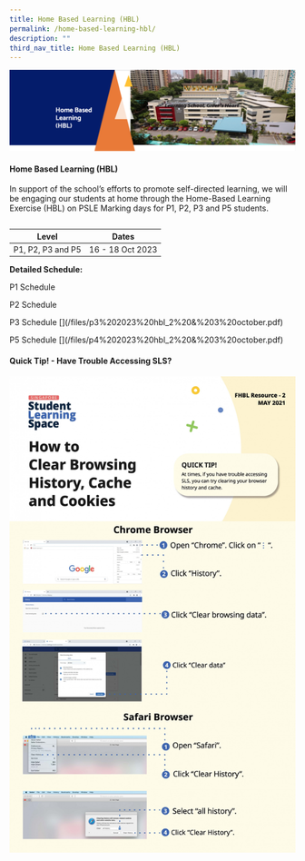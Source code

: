 ```yaml
---
title: Home Based Learning (HBL)
permalink: /home-based-learning-hbl/
description: ""
third_nav_title: Home Based Learning (HBL)
---
```

<img src="/images/HBL.png">
<h4><strong>Home Based Learning (HBL)</strong></h4>
<p>In support of the school’s efforts to promote self-directed learning, we will be engaging our students at home through the Home-Based Learning Exercise (HBL) on PSLE Marking days for P1, P2, P3 and P5 students. </p>
<p></p><table>
<tbody>
<tr></tr></tbody></table>
	

| Level | Dates | 
| -------- | -------- | 
| P1, P2, P3 and P5    | 16 - 18 Oct 2023  |


	
**Detailed Schedule:**

P1 Schedule
<p></p>P2 Schedule
<p></p>P3 Schedule
[](/files/p3%202023%20hbl_2%20&amp;%203%20october.pdf)
<p></p>P5 Schedule
[](/files/p4%202023%20hbl_2%20&amp;%203%20october.pdf)

<h4><strong>Quick Tip! - Have Trouble Accessing SLS?</strong></h4>
<img src="/images/SLS.jpeg">